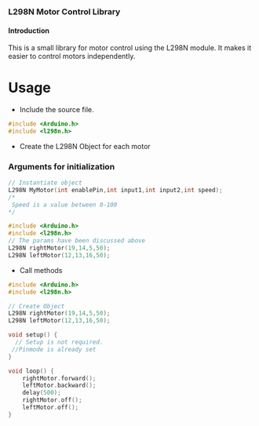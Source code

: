 ### L298N Motor Control Library

#### Introduction 
This is a small library for motor control using the L298N module. It makes it easier to control motors independently.

# Usage 
- Include the source file. 

```c++ 
#include <Arduino.h>
#include <l298n.h>

```
- Create the L298N Object for each motor 
### Arguments for initialization

```c++
// Instantiate object
L298N MyMotor(int enablePin,int input1,int input2,int speed);
/*
 Speed is a value between 0-100
*/
```

```c++
#include <Arduino.h>
#include <l298n.h>
// The params have been discussed above
L298N rightMotor(19,14,5,50);
L298N leftMotor(12,13,16,50);
```
- Call methods 


```c++
#include <Arduino.h>
#include <l298n.h>

// Create Object
L298N rightMotor(19,14,5,50);
L298N leftMotor(12,13,16,50);

void setup() {
  // Setup is not required. 
 //Pinmode is already set
}

void loop() {
    rightMotor.forward();
    leftMotor.backward();
    delay(500);
    rightMotor.off();
    leftMotor.off();
}
```

